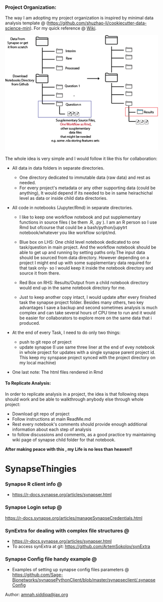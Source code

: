 
### Project Organization:

The way I am adopting my project organization is inspired by minimal data analysis template @ (https://github.com/shuzhao-li/cookiecutter-data-science-min). For my quick reference @ [Wiki](https://github.com/amnahsiddiqa/ProjectsOrganization/wiki/CookieCutter). 


![](Figures/ProjectOrganization.png?raw=true)

The whole idea is very simple and I would follow it like this for collaboration:

* All data in data folders in separate directories. 
  * One directory dedicated to immutable data (raw data) and rest as needed. 
  * For every project's metadata or any other supporting data (could be anything), It would depend if its needed to be in same heirachichal level as data or inside child data directories.   

* All code in notebooks (Jupyter/Rmd) in separate directories.
   * I like to keep one workflow notebook and put supplementary functions in source files ( be them .R, .py ). I am an R person so I use Rmd but ofcourse that could be a bash/python/jupytrt notebook/whatever you like workflow  script/md.
   
   * Blue box on LHS: One child level notebook dedicated to one task/question in main project. And the workflow notebook should be able to get up and running by setting paths     only.The input data should be sourced from data directory. However depending on a project I might end up with some supplementary data required for that task only-  so I would keep it inside the notebook directory and source it from there.
   
   * Red Box on RHS: Results/Output from a child notebook directory would end up in the same notebook directory for me.
   
   * Just to keep another copy intact, I would update after every finished task the synapse project folder. Besides many others, two key advantages I save a backup and second sometimes analysis is much complex and can take several hours of CPU time to run and it would be easier for collaborators to explore more on the same data that i produced.
   
   
   
* At the end of every Task, I need to do only two things:
   * push to git repo of project
   * update synapse (I use same three liner at the end of evey notebook in  whole project for updates with a single synapse parent project id. This keep my synspase project synced with the project directory on my local machine) 

* One last note: The html files rendered in Rmd 
   
 #### To Replicate Analysis:
 In order to replicate analysis in a project, the idea is that following steps should work and be able to walkthrough anybody else through whole project:
 
 * Download git repo of project
 * Follow instructions at main ReadMe.md
 * Rest every notebook's comments should provide enough additional information about each step of analysis
 * to follow discussions and comments, as a good practice try maintaining wiki page of synapse child folder for that notebook. 
   
   
  
  
  
  **After making peace with this , my Life is no less than heaven!!**



# SynapseThingies


### Synapse R client info @
* https://r-docs.synapse.org/articles/synapser.html


### Synapse Login setup @
https://r-docs.synapse.org/articles/manageSynapseCredentials.html


### SynExtra for dealing with complex file structures @
* https://r-docs.synapse.org/articles/synapser.html
* To access synExtra at git: https://github.com/ArtemSokolov/synExtra


### Synapse Config file handy example @ 
* Examples of setting up synapse config files parameters @ https://github.com/Sage-Bionetworks/synapsePythonClient/blob/master/synapseclient/.synapseConfig



Author: amnah.siddiqa@jax.org

